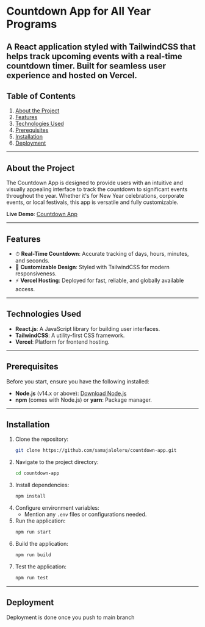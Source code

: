 # **Countdown App for All Year Programs**

A **React** application styled with **TailwindCSS** that helps track upcoming events with a real-time countdown timer. Built for seamless user experience and hosted on **Vercel**.
---

## **Table of Contents**

1. [About the Project](#about-the-project)
2. [Features](#features)
3. [Technologies Used](#technologies-used)
4. [Prerequisites](#prerequisites)
5. [Installation](#installation)
6. [Deployment](#deployment)
---

## **About the Project**
The Countdown App is designed to provide users with an intuitive and visually appealing interface to track the countdown to significant events throughout the year. Whether it's for New Year celebrations, corporate events, or local festivals, this app is versatile and fully customizable.

**Live Demo**: [Countdown App](https://countdown-app-mauve.vercel.app/)

---

## **Features**

- ⏱ **Real-Time Countdown**: Accurate tracking of days, hours, minutes, and seconds.
- 🎨 **Customizable Design**: Styled with TailwindCSS for modern responsiveness.
- ⚡ **Vercel Hosting**: Deployed for fast, reliable, and globally available access.

---

## **Technologies Used**

- **React.js**: A JavaScript library for building user interfaces.
- **TailwindCSS**: A utility-first CSS framework.
- **Vercel**: Platform for frontend hosting.

---

## **Prerequisites**

Before you start, ensure you have the following installed:

- **Node.js** (v14.x or above): [Download Node.js](https://nodejs.org/)
- **npm** (comes with Node.js) or **yarn**: Package manager.

---

## **Installation**

1. Clone the repository:
   ```bash
   git clone https://github.com/samajaloleru/countdown-app.git
   ```
2. Navigate to the project directory:
   ```bash
   cd countdown-app
   ```
3. Install dependencies:
   ```bash
   npm install
   ```
4. Configure environment variables:
   - Mention any `.env` files or configurations needed.
5. Run the application:
   ```bash
   npm run start
   ```
6. Build the application:
   ```bash
   npm run build
   ```
7. Test the application:
   ```bash
   npm run test
   ```

---

## **Deployment**

Deployment is done once you push to main branch